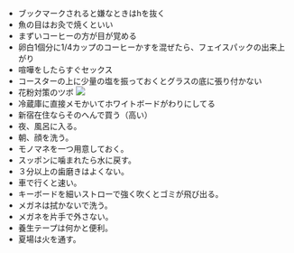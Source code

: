 * ブックマークされると嫌なときはhを抜く
* 魚の目はお灸で焼くといい
* まずいコーヒーの方が目が覚める
* 卵白1個分に1/4カップのコーヒーかすを混ぜたら、フェイスパックの出来上がり
* 喧嘩をしたらすぐセックス
* コースターの上に少量の塩を振っておくとグラスの底に張り付かない
* 花粉対策のツボ <img src="http://f.hatena.ne.jp/images/fotolife/k/kotorikotoriko/20090228/20090228005052.png" />
* 冷蔵庫に直接メモかいてホワイトボードがわりにしてる
* 新宿在住ならそのへんで買う（高い）
* 夜、風呂に入る。
* 朝、顔を洗う。
* モノマネを一つ用意しておく。
* スッポンに噛まれたら水に戻す。
* ３分以上の歯磨きはよくない。
* 車で行くと速い。
* キーボードを細いストローで強く吹くとゴミが飛び出る。
* メガネは拭かないで洗う。
* メガネを片手で外さない。
* 養生テープは何かと便利。
* 夏場は火を通す。

